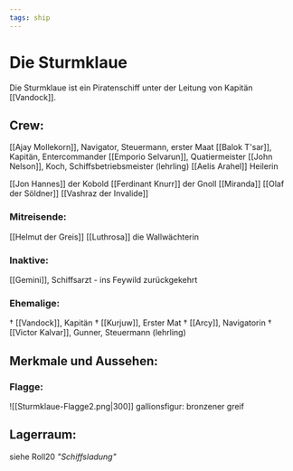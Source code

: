 ```yaml
---
tags: ship
---
```


# Die Sturmklaue
Die Sturmklaue ist ein Piratenschiff unter der Leitung von Kapitän [[Vandock]].

## Crew:

[[Ajay Mollekorn]],  Navigator, Steuermann, erster Maat 
[[Balok T'sar]], Kapitän, Entercommander
[[Emporio Selvarun]], Quatiermeister
[[John Nelson]], Koch, Schiffsbetriebsmeister (lehrling)
[[Aelis Arahel]] Heilerin


[[Jon Hannes]] der Kobold
[[Ferdinant Knurr]] der Gnoll
[[Miranda]]
[[Olaf der Söldner]]
[[Vashraz der Invalide]]


### Mitreisende:
[[Helmut der Greis]]
[[Luthrosa]] die Wallwächterin

### Inaktive:
[[Gemini]], Schiffsarzt - ins Feywild zurückgekehrt

### Ehemalige:
† [[Vandock]], Kapitän
† [[Kurjuw]], Erster Mat
† [[Arcy]], Navigatorin
† [[Victor Kalvar]], Gunner, Steuermann (lehrling)



## Merkmale und Aussehen:
### Flagge:
![[Sturmklaue-Flagge2.png|300]]
gallionsfigur:
bronzener greif

## Lagerraum:
siehe Roll20 *"Schiffsladung"*